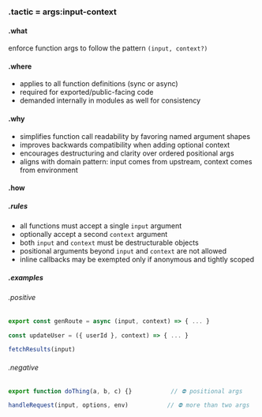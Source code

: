 ### .tactic = args:input-context

#### .what
enforce function args to follow the pattern `(input, context?)`

#### .where
- applies to all function definitions (sync or async)
- required for exported/public-facing code
- demanded internally in modules as well for consistency

#### .why
- simplifies function call readability by favoring named argument shapes
- improves backwards compatibility when adding optional context
- encourages destructuring and clarity over ordered positional args
- aligns with domain pattern: input comes from upstream, context comes from environment

#### .how

##### .rules
- all functions must accept a single `input` argument
- optionally accept a second `context` argument
- both `input` and `context` must be destructurable objects
- positional arguments beyond `input` and `context` are not allowed
- inline callbacks may be exempted only if anonymous and tightly scoped

##### .examples

###### .positive
```ts
export const genRoute = async (input, context) => { ... }

const updateUser = ({ userId }, context) => { ... }

fetchResults(input)
```

###### .negative
```ts
export function doThing(a, b, c) {}           // ⛔ positional args

handleRequest(input, options, env)           // ⛔ more than two args
```
